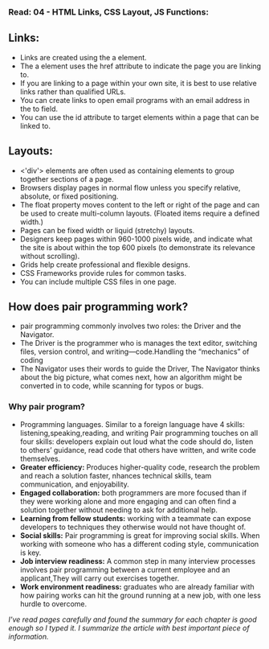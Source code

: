 ### Read: 04 - HTML Links, CSS Layout, JS Functions:

## Links:

* Links are created using the a element.
* The a element uses the href attribute to indicate
the page you are linking to.
* If you are linking to a page within your own site, it is
best to use relative links rather than qualified URLs.
* You can create links to open email programs with an
email address in the to field.
* You can use the id attribute to target elements within
a page that can be linked to.


## Layouts:

* <'div'> elements are often used as containing elements
to group together sections of a page.
* Browsers display pages in normal flow unless you
specify relative, absolute, or fixed positioning.
* The float property moves content to the left or right
of the page and can be used to create multi-column
layouts. (Floated items require a defined width.)
* Pages can be fixed width or liquid (stretchy) layouts.
* Designers keep pages within 960-1000 pixels wide,
and indicate what the site is about within the top 600
pixels (to demonstrate its relevance without scrolling).
* Grids help create professional and flexible designs.
* CSS Frameworks provide rules for common tasks.
* You can include multiple CSS files in one page.

## How does pair programming work?

* pair programming commonly involves two roles: the Driver and the Navigator.
* The Driver is the programmer who is manages the text editor, switching files, version control, and writing—code.Handling the “mechanics” of coding
* The Navigator uses their words to guide the Driver, The Navigator thinks about the big picture, what comes next, how an algorithm might be converted in to code, while scanning for typos or bugs.

### Why pair program?
* Programming languages. Similar to a foreign language have 4 skills: listening,speaking,reading, and writing
Pair programming touches on all four skills: developers explain out loud what the code should do, listen to others’ guidance, read code that others have written, and write code themselves.
* **Greater efficiency:** Produces higher-quality code, research the problem and reach a solution faster, nhances technical skills, team communication, and enjoyability.
* **Engaged collaboration:** both programmers are more focused than if they were working alone and more engaging and can often find a solution together without needing to ask for additional help.
* **Learning from fellow students:** working with a teammate can expose developers to techniques they otherwise would not have thought of.
* **Social skills:** Pair programming is great for improving social skills. When working with someone who has a different coding style, communication is key.
* **Job interview readiness:** A common step in many interview processes involves pair programming between a current employee and an applicant,They will carry out exercises together.
* **Work environment readiness:** graduates who are already familiar with how pairing works can hit the ground running at a new job, with one less hurdle to overcome.

*I've read pages carefully and found the summary for each chapter is good enough so I typed it.*
*I summarize the article with best important piece of information.*
